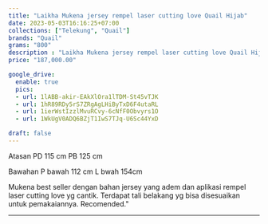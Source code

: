 ```yaml
---
title: "Laikha Mukena jersey rempel laser cutting love Quail Hijab"
date: 2023-05-03T16:16:25+07:00
collections: ["Telekung", "Quail"]
brands: "Quail"
grams: "800"
description : "Laikha Mukena jersey rempel laser cutting love Quail Hijab"
price: "187,000.00"

google_drive:
  enable: true
  pics:
  - url: 1lABB-akir-EAkXlOra1lTDM-St45vTJK
  - url: 1hR89RDy5rS7ZRgAgLHiByTxD6F4utaRL
  - url: 1ierWstIzzlMvuRCvy-6cNfF0Obvyrs1O
  - url: 1WkUgV0ADQ6BZjT1IwS7TJq-U6Sc44YxD

draft: false
---
```


Atasan
PD 115 cm
PB 125 cm

Bawahan
P bawah 112 cm
L bwah 154cm

Mukena best seller dengan bahan jersey yang adem dan aplikasi rempel laser cutting love yg cantik. Terdapat tali belakang yg bisa disesuaikan untuk pemakaiannya. Recomended."

------------      
  
